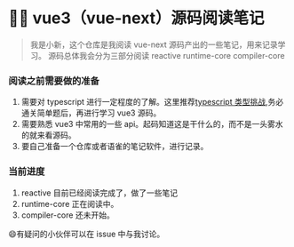 # 👋🏻 vue3（vue-next）源码阅读笔记

> 我是小新，这个仓库是我阅读 vue-next 源码产出的一些笔记，用来记录学习。
> 源码总体我会分为三部分阅读 reactive runtime-core compiler-core

### 阅读之前需要做的准备

1. 需要对 typescript 进行一定程度的了解。这里推荐[typescript 类型挑战](https://github.com/type-challenges/type-challenges),务必通关简单题后，再进行学习 vue3 源码。
2. 需要熟悉 vue3 中常用的一些 api。起码知道这是干什么的，而不是一头雾水的就来看源码。
3. 要自己准备一个仓库或者语雀的笔记软件，进行记录。

### 当前进度

1. reactive 目前已经阅读完成了，做了一些笔记
2. runtime-core 正在阅读中。
3. compiler-core 还未开始。

😄有疑问的小伙伴可以在 issue 中与我讨论。
